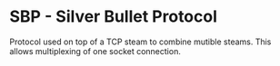 # SBP - Silver Bullet Protocol

Protocol used on top of a TCP steam to combine mutible steams. This allows multiplexing of one socket connection.

